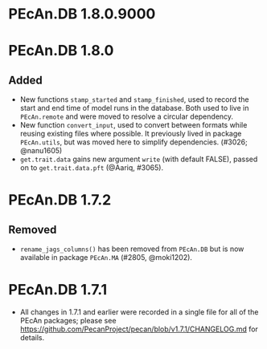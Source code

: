 # PEcAn.DB 1.8.0.9000



# PEcAn.DB 1.8.0

## Added

* New functions `stamp_started` and `stamp_finished`, used to record the start
  and end time of model runs in the database. Both used to live in
  `PEcAn.remote` and were moved to resolve a circular dependency.
* New function `convert_input`, used to convert between formats while reusing
  existing files where possible. It previously lived in package `PEcAn.utils`,
  but was moved here to simplify dependencies. (#3026; @nanu1605)
* `get.trait.data` gains new argument `write` (with default FALSE), passed on to `get.trait.data.pft` (@Aariq, #3065).

# PEcAn.DB 1.7.2

## Removed

* `rename_jags_columns()` has been removed from `PEcAn.DB` but is now available
  in package `PEcAn.MA` (#2805, @moki1202).


# PEcAn.DB 1.7.1

* All changes in 1.7.1 and earlier were recorded in a single file for all of
  the PEcAn packages; please see
  https://github.com/PecanProject/pecan/blob/v1.7.1/CHANGELOG.md for details.
